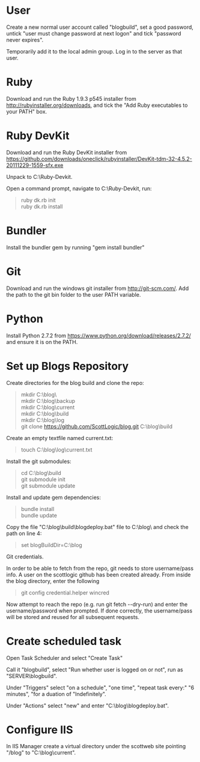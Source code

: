 User
====

Create a new normal user account called "blogbuild", set a good password, untick "user must change password at next logon" and tick "password never expires".

Temporarily add it to the local admin group.  Log in to the server as that user.

Ruby
====

Download and run the Ruby 1.9.3 p545 installer from http://rubyinstaller.org/downloads, and tick the "Add Ruby executables to your PATH" box.

Ruby DevKit
===========

Download and run the Ruby DevKit installer from https://github.com/downloads/oneclick/rubyinstaller/DevKit-tdm-32-4.5.2-20111229-1559-sfx.exe

Unpack to C:\Ruby-Devkit\.

Open a command prompt, navigate to C:\Ruby-Devkit\, run:

> ruby dk.rb init  
> ruby dk.rb install  

Bundler
=======

Install the bundler gem by running "gem install bundler"

Git
===

Download and run the windows git installer from http://git-scm.com/.  Add the path to the git bin folder to the user PATH variable.

Python
======
Install Python 2.7.2 from https://www.python.org/download/releases/2.7.2/ and ensure it is on the PATH.

Set up Blogs Repository
=======================

Create directories for the blog build and clone the repo:

> mkdir C:\blog\  
> mkdir C:\blog\backup  
> mkdir C:\blog\current  
> mkdir C:\blog\build  
> mkdir C:\blog\log  
> git clone https://github.com/ScottLogic/blog.git C:\blog\build  

Create an empty textfile named current.txt:
> touch C:\blog\log\current.txt  

Install the git submodules:

> cd C:\blog\build  
> git submodule init  
> git submodule update  

Install and update gem dependencies:

> bundle install  
> bundle update  

Copy the file "C:\blog\build\blogdeploy.bat" file to C:\blog\ and check the path on line 4:

> set blogBuildDir=C:\blog  

Git credentials.  

In order to be able to fetch from the repo, git needs to store username/pass info. 
A user on the scottlogic github has been created already. From inside the blog directory, enter the following

> git config credential.helper wincred  

Now attempt to reach the repo (e.g. run git fetch --dry-run) and enter the username/password when prompted.
If done correctly, the username/pass will be stored and reused for all subsequent requests.

Create scheduled task
=====================

Open Task Scheduler and select "Create Task"

Call it "blogbuild", select "Run whether user is logged on or not", run as "SERVER\blogbuild".

Under "Triggers" select "on a schedule", "one time", "repeat task every:" "6 minutes", "for a duation of "Indefinitely".

Under "Actions" select "new" and enter "C:\blog\blogdeploy.bat".

Configure IIS
=============

In IIS Manager create a virtual directory under the scottweb site pointing "/blog" to "C:\blog\current".

